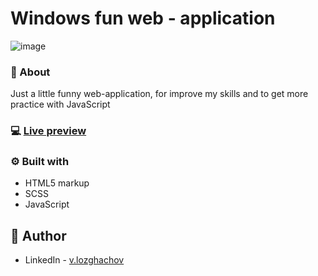 # Windows fun web - application

![image](https://user-images.githubusercontent.com/62751717/160255579-abb99c73-579c-4618-b0d1-7bfd1bd49b62.png)

### 📝 About

Just a little funny web-application, for improve my skills and to get more practice with JavaScript

### 💻 [Live preview](https://valerii-frontend.github.io/myWindows/)

### ⚙ Built with

- HTML5 markup
- SCSS
- JavaScript 

## 👤 Author

- LinkedIn - [v.lozghachov](https://www.linkedin.com/in/valerii-lozghachov/)
